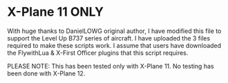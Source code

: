 # X-Plane 11 ONLY
With huge thanks to DanielLOWG original author, I have modified this file to support the Level Up B737 series of aircraft. I have uploaded 
the 3 files required to make these scripts work. I assume that users have downloaded the FlywithLua & X-First Officer plugins that this script requires.

PLEASE NOTE: This has been tested only with X-Plane 11. No testing has been done with X-Plane 12.
